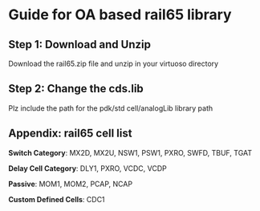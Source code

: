 # Guide for OA based rail65 library

## Step 1: Download and Unzip

Download the rail65.zip file and unzip in your virtuoso directory

## Step 2: Change the cds.lib 

Plz include the path for the pdk/std cell/analogLib library path

## Appendix: rail65 cell list 

**Switch Category**: MX2D, MX2U, NSW1, PSW1, PXRO, SWFD, TBUF, TGAT

**Delay Cell Category**: DLY1, PXRO, VCDC, VCDP

**Passive**: MOM1, MOM2, PCAP, NCAP

**Custom Defined Cells**: CDC1


